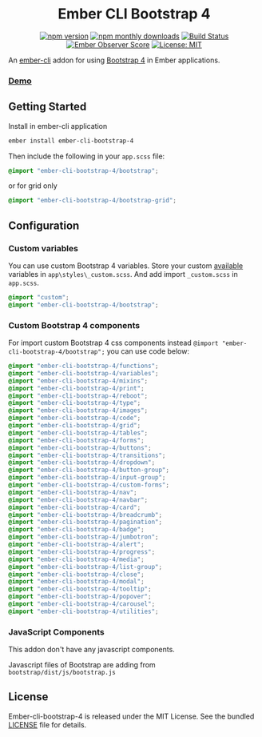 <h1 align="center">Ember CLI Bootstrap 4</h1>

<p align="center">
  <a href="https://www.npmjs.com/package/ember-cli-bootstrap-4"><img src="https://img.shields.io/npm/v/ember-cli-bootstrap-4.svg?style=flat-square&colorB=44cc11" alt="npm version"></a>
  <a href="https://www.npmjs.com/package/ember-cli-bootstrap-4"><img src="https://img.shields.io/npm/dm/ember-cli-bootstrap-4.svg?style=flat-square" alt="npm monthly downloads"></a>  
  <a href="https://travis-ci.org/kaermorchen/ember-cli-bootstrap-4"><img src="https://img.shields.io/travis/kaermorchen/ember-cli-bootstrap-4.svg?style=flat-square" alt="Build Status"></a>
  <a href="https://emberobserver.com/addons/ember-cli-bootstrap-4"><img src="https://emberobserver.com/badges/ember-cli-bootstrap-4.svg" alt="Ember Observer Score"></a>
  <a href="https://opensource.org/licenses/MIT"><img src="https://img.shields.io/badge/License-MIT-blue.svg?style=flat-square" alt="License: MIT"></a>
</p>

An [ember-cli](http://www.ember-cli.com) addon for using [Bootstrap 4](http://getbootstrap.com/) in Ember applications.

### [Demo](https://kaermorchen.github.io/ember-cli-bootstrap-4/)

## Getting Started

Install in ember-cli application

```bash
ember install ember-cli-bootstrap-4
```

Then include the following in your `app.scss` file:

```scss
@import "ember-cli-bootstrap-4/bootstrap";
```

or for grid only

```scss
@import "ember-cli-bootstrap-4/bootstrap-grid";
```

## Configuration

### Custom variables

You can use custom Bootstrap 4 variables. Store your custom [available](https://github.com/twbs/bootstrap/blob/v4-dev/scss/_variables.scss) variables in `app\styles\_custom.scss`. And add import `_custom.scss` in `app.scss`.

```scss
@import "custom";
@import "ember-cli-bootstrap-4/bootstrap";
```

### Custom Bootstrap 4 components

For import custom Bootstrap 4 css components instead `@import "ember-cli-bootstrap-4/bootstrap";` you can use code below:

```scss
@import "ember-cli-bootstrap-4/functions";
@import "ember-cli-bootstrap-4/variables";
@import "ember-cli-bootstrap-4/mixins";
@import "ember-cli-bootstrap-4/print";
@import "ember-cli-bootstrap-4/reboot";
@import "ember-cli-bootstrap-4/type";
@import "ember-cli-bootstrap-4/images";
@import "ember-cli-bootstrap-4/code";
@import "ember-cli-bootstrap-4/grid";
@import "ember-cli-bootstrap-4/tables";
@import "ember-cli-bootstrap-4/forms";
@import "ember-cli-bootstrap-4/buttons";
@import "ember-cli-bootstrap-4/transitions";
@import "ember-cli-bootstrap-4/dropdown";
@import "ember-cli-bootstrap-4/button-group";
@import "ember-cli-bootstrap-4/input-group";
@import "ember-cli-bootstrap-4/custom-forms";
@import "ember-cli-bootstrap-4/nav";
@import "ember-cli-bootstrap-4/navbar";
@import "ember-cli-bootstrap-4/card";
@import "ember-cli-bootstrap-4/breadcrumb";
@import "ember-cli-bootstrap-4/pagination";
@import "ember-cli-bootstrap-4/badge";
@import "ember-cli-bootstrap-4/jumbotron";
@import "ember-cli-bootstrap-4/alert";
@import "ember-cli-bootstrap-4/progress";
@import "ember-cli-bootstrap-4/media";
@import "ember-cli-bootstrap-4/list-group";
@import "ember-cli-bootstrap-4/close";
@import "ember-cli-bootstrap-4/modal";
@import "ember-cli-bootstrap-4/tooltip";
@import "ember-cli-bootstrap-4/popover";
@import "ember-cli-bootstrap-4/carousel";
@import "ember-cli-bootstrap-4/utilities";
```

### JavaScript Components
This addon don't have any javascript components.

Javascript files of Bootstrap are adding from `bootstrap/dist/js/bootstrap.js`

## License
Ember-cli-bootstrap-4 is released under the MIT License. See the bundled [LICENSE](LICENSE.md) file for details.
